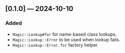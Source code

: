 ## [0.1.0] — 2024-10-10

### Added

- `Magic::Lookup#for` for name-based class lookups.
- `Magic::Lookup::Error` to be used when lookup fails.
- `Magic::Lookup::Error.for` factory helper.
